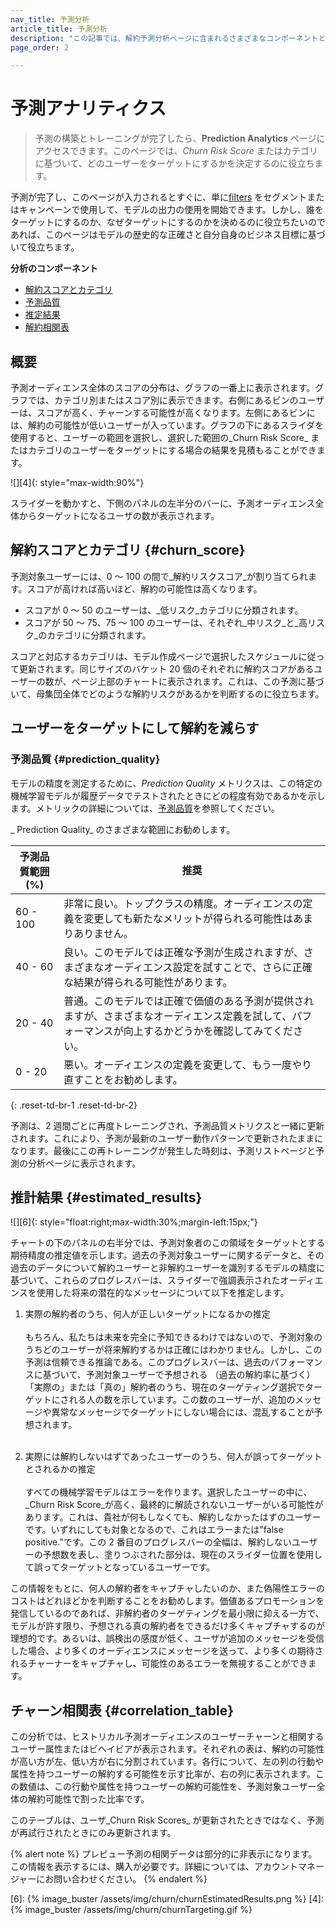 ```yaml
---
nav_title: 予測分析
article_title: 予測分析
description: "この記事では、解約予測分析ページに含まれるさまざまなコンポーネントと、インサイトに満ちた積極的な意思決定を行うためにそれらをどのように使用できるかを説明します。"
page_order: 2

---
```


# 予測アナリティクス

> 予測の構築とトレーニングが完了したら、**Prediction Analytics** ページにアクセスできます。このページでは、_Churn Risk Score_ またはカテゴリに基づいて、どのユーザーをターゲットにするかを決定するのに役立ちます。 

予測が完了し、このページが入力されるとすぐに、単に[filters]({{site.baseurl}}/user_guide/brazeai/predictive_suite/predictive_churn/messaging_users/#filters) をセグメントまたはキャンペーンで使用して、モデルの出力の使用を開始できます。しかし、誰をターゲットにするのか、なぜターゲットにするのかを決めるのに役立ちたいのであれば、このページはモデルの歴史的な正確さと自分自身のビジネス目標に基づいて役立ちます。 

**分析のコンポーネント**<br>
- [解約スコアとカテゴリ](#churn_score)<br>
- [予測品質](#prediction_quality)<br>
- [推定結果](#estimated_results)<br>
- [解約相関表](#correlation_table)

## 概要

予測オーディエンス全体のスコアの分布は、グラフの一番上に表示されます。グラフでは、カテゴリ別またはスコア別に表示できます。右側にあるビンのユーザーは、スコアが高く、チャーンする可能性が高くなります。左側にあるビンには、解約の可能性が低いユーザーが入っています。グラフの下にあるスライダを使用すると、ユーザーの範囲を選択し、選択した範囲の_Churn Risk Score_ またはカテゴリのユーザーをターゲットにする場合の結果を見積もることができます。

![][4]{: style="max-width:90%"}

スライダーを動かすと、下側のパネルの左半分のバーに、予測オーディエンス全体からターゲットになるユーザの数が表示されます。

## 解約スコアとカテゴリ {#churn_score}

予測対象ユーザーには、0 ～ 100 の間で_解約リスクスコア_が割り当てられます。スコアが高ければ高いほど、解約の可能性は高くなります。 
- スコアが 0 ～ 50 のユーザーは、_低リスク_カテゴリに分類されます。 
- スコアが 50 ～ 75、75 ～ 100 のユーザーは、それぞれ_中リスク_と_高リスク_のカテゴリに分類されます。 

スコアと対応するカテゴリは、モデル作成ページで選択したスケジュールに従って更新されます。同じサイズのバケット 20 個のそれぞれに解約スコアがあるユーザーの数が、ページ上部のチャートに表示されます。これは、この予測に基づいて、母集団全体でどのような解約リスクがあるかを判断するのに役立ちます。

## ユーザーをターゲットにして解約を減らす

### 予測品質 {#prediction_quality}

モデルの精度を測定するために、_Prediction Quality_ メトリクスは、この特定の機械学習モデルが履歴データでテストされたときにどの程度有効であるかを示します。メトリックの詳細については、[予測品質]({{site.baseurl}}/user_guide/brazeai/predictive_suite/predictive_churn/prediction_analytics/prediction_quality/)を参照してください。

_ Prediction Quality_ のさまざまな範囲にお勧めします。

| 予測品質範囲(%) | 推奨 |
| ---------------------- | -------------- |
| 60 - 100 | 非常に良い。トップクラスの精度。オーディエンスの定義を変更しても新たなメリットが得られる可能性はあまりありません。 |
| 40 - 60 | 良い。このモデルでは正確な予測が生成されますが、さまざまなオーディエンス設定を試すことで、さらに正確な結果が得られる可能性があります。 |
| 20 - 40| 普通。このモデルでは正確で価値のある予測が提供されますが、さまざまなオーディエンス定義を試して、パフォーマンスが向上するかどうかを確認してみてください。 |
| 0 - 20 | 悪い。オーディエンスの定義を変更して、もう一度やり直すことをお勧めします。 |
{: .reset-td-br-1 .reset-td-br-2}

予測は、2 週間ごとに再度トレーニングされ、予測品質メトリクスと一緒に更新されます。これにより、予測が最新のユーザー動作パターンで更新されたままになります。最後にこの再トレーニングが発生した時刻は、予測リストページと予測の分析ページに表示されます。

## 推計結果 {#estimated_results}

![][6]{: style="float:right;max-width:30%;margin-left:15px;"}

チャートの下のパネルの右半分では、予測対象者のこの領域をターゲットとする期待精度の推定値を示します。過去の予測対象ユーザーに関するデータと、その過去のデータについて解約ユーザーと非解約ユーザーを識別するモデルの精度に基づいて、これらのプログレスバーは、スライダーで強調表示されたオーディエンスを使用した将来の潜在的なメッセージについて以下を推定します。

1. 実際の解約者のうち、何人が正しいターゲットになるかの推定 <br><br> もちろん、私たちは未来を完全に予知できるわけではないので、予測対象のうちどのユーザーが将来解約するかは正確にはわかりません。しかし、この予測は信頼できる推論である。このプログレスバーは、過去のパフォーマンスに基づいて、予測対象ユーザーで予想される （過去の解約率に基づく）「実際の」または「真の」解約者のうち、現在のターゲティング選択でターゲットにされる人の数を示しています。この数のユーザーが、追加のメッセージや異常なメッセージでターゲットにしない場合には、混乱することが予想されます。<br><br>

2. 実際には解約しないはずであったユーザーのうち、何人が誤ってターゲットとされるかの推定<br><br>すべての機械学習モデルはエラーを作ります。選択したユーザーの中に、_Churn Risk Score_が高く、最終的に解読されないユーザーがいる可能性があります。これは、貴社が何もしなくても、解約しなかったはずのユーザーです。いずれにしても対象となるので、これはエラーまたは"false positive."です。この 2 番目のプログレスバーの全幅は、解約しないユーザーの予想数を表し、塗りつぶされた部分は、現在のスライダー位置を使用して誤ってターゲットとなっているユーザーです。

この情報をもとに、何人の解約者をキャプチャしたいのか、また偽陽性エラーのコストはどれほどかを判断することをお勧めします。価値あるプロモーションを発信しているのであれば、非解約者のターゲティングを最小限に抑える一方で、モデルが許す限り、予想される真の解約者をできるだけ多くキャプチャするのが理想的です。あるいは、誤検出の感度が低く、ユーザが追加のメッセージを受信した場合、より多くのオーディエンスにメッセージを送って、より多くの期待されるチャーナーをキャプチャし、可能性のあるエラーを無視することができます。

## チャーン相関表 {#correlation_table}

この分析では、ヒストリカル予測オーディエンスのユーザーチャーンと相関するユーザー属性またはビヘイビアが表示されます。それぞれの表は、解約の可能性が高い方が左、低い方が右に分割されています。各行について、左の列の行動や属性を持つユーザーの解約する可能性を示す比率が、右の列に表示されます。この数値は、この行動や属性を持つユーザーの解約可能性を、予測対象ユーザー全体の解約可能性で割った比率です。

このテーブルは、ユーザ_Churn Risk Scores_ が更新されたときではなく、予測が再試行されたときにのみ更新されます。

{% alert note %}
プレビュー予測の相関データは部分的に非表示になります。この情報を表示するには、購入が必要です。詳細については、アカウントマネージャーにお問い合わせください。
{% endalert %}

[6]: {% image_buster /assets/img/churn/churnEstimatedResults.png %}
[4]: {% image_buster /assets/img/churn/churnTargeting.gif %}